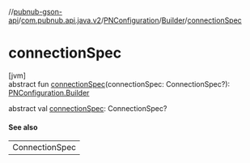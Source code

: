 //[pubnub-gson-api](../../../../index.md)/[com.pubnub.api.java.v2](../../index.md)/[PNConfiguration](../index.md)/[Builder](index.md)/[connectionSpec](connection-spec.md)

# connectionSpec

[jvm]\
abstract fun [connectionSpec](connection-spec.md)(connectionSpec: ConnectionSpec?): [PNConfiguration.Builder](index.md)

abstract val [connectionSpec](connection-spec.md): ConnectionSpec?

#### See also

| |
|---|
| ConnectionSpec |
